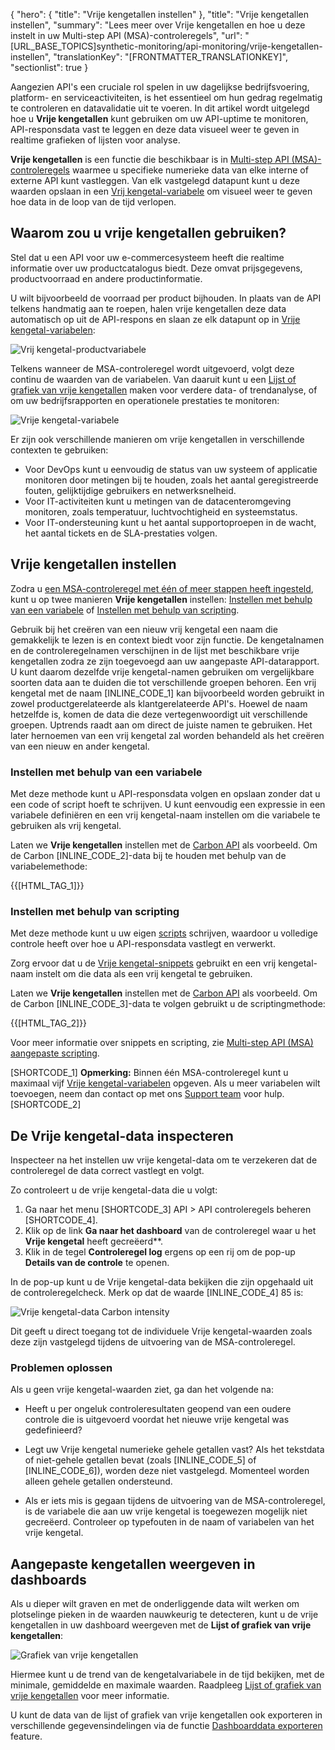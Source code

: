 {
  "hero": {
    "title": "Vrije kengetallen instellen"
  },
  "title": "Vrije kengetallen instellen",
  "summary": "Lees meer over Vrije kengetallen en hoe u deze instelt in uw Multi-step API (MSA)-controleregels",
  "url": "[URL_BASE_TOPICS]synthetic-monitoring/api-monitoring/vrije-kengetallen-instellen",
  "translationKey": "[FRONTMATTER_TRANSLATIONKEY]",
  "sectionlist": true
}

Aangezien API's een cruciale rol spelen in uw dagelijkse bedrijfsvoering, platform- en serviceactiviteiten, is het essentieel om hun gedrag regelmatig te controleren en datavalidatie uit te voeren. In dit artikel wordt uitgelegd hoe u **Vrije kengetallen** kunt gebruiken om uw API-uptime te monitoren, API-responsdata vast te leggen en deze data visueel weer te geven in realtime grafieken of lijsten voor analyse.

**Vrije kengetallen** is een functie die beschikbaar is in [Multi-step API (MSA)-controleregels]([LINK_URL_1]) waarmee u specifieke numerieke data van elke interne of externe API kunt vastleggen.
Van elk vastgelegd datapunt kunt u deze waarden opslaan in een [Vrij kengetal-variabele]([LINK_URL_2]) om visueel weer te geven hoe data in de loop van de tijd verlopen.

## Waarom zou u vrije kengetallen gebruiken?

Stel dat u een API voor uw e-commercesysteem heeft die realtime informatie over uw productcatalogus biedt. Deze omvat prijsgegevens, productvoorraad en andere productinformatie.

U wilt bijvoorbeeld de voorraad per product bijhouden. In plaats van de API telkens handmatig aan te roepen, halen vrije kengetallen deze data automatisch op uit de API-respons en slaan ze elk datapunt op in [Vrije kengetal-variabelen]([LINK_URL_3]):

![Vrij kengetal-productvariabele]([LINK_URL_4])

Telkens wanneer de MSA-controleregel wordt uitgevoerd, volgt deze continu de waarden van de variabelen. Van daaruit kunt u een [Lijst of grafiek van vrije kengetallen]([LINK_URL_5]) maken voor verdere data- of trendanalyse, of om uw bedrijfsrapporten en operationele prestaties te monitoren:

![Vrije kengetal-variabele]([LINK_URL_6])

Er zijn ook verschillende manieren om vrije kengetallen in verschillende contexten te gebruiken:

- Voor DevOps kunt u eenvoudig de status van uw systeem of applicatie monitoren door metingen bij te houden, zoals het aantal geregistreerde fouten, gelijktijdige gebruikers en netwerksnelheid.
- Voor IT-activiteiten kunt u metingen van de datacenteromgeving monitoren, zoals temperatuur, luchtvochtigheid en systeemstatus.
- Voor IT-ondersteuning kunt u het aantal supportoproepen in de wacht, het aantal tickets en de SLA-prestaties volgen.

## Vrije kengetallen instellen

Zodra u [een MSA-controleregel met één of meer stappen heeft ingesteld]([LINK_URL_7]), kunt u op twee manieren **Vrije kengetallen** instellen: [Instellen met behulp van een variabele]([LINK_URL_8]) of [Instellen met behulp van scripting]([LINK_URL_9]).

Gebruik bij het creëren van een nieuw vrij kengetal een naam die gemakkelijk te lezen is en context biedt voor zijn functie. De kengetalnamen en de controleregelnamen verschijnen in de lijst met beschikbare vrije kengetallen zodra ze zijn toegevoegd aan uw aangepaste API-datarapport. U kunt daarom dezelfde vrije kengetal-namen gebruiken om vergelijkbare soorten data aan te duiden die tot verschillende groepen behoren. Een vrij kengetal met de naam [INLINE_CODE_1] kan bijvoorbeeld worden gebruikt in zowel productgerelateerde als klantgerelateerde API's. Hoewel de naam hetzelfde is, komen de data die deze vertegenwoordigt uit verschillende groepen. Uptrends raadt aan om direct de juiste namen te gebruiken. Het later hernoemen van een vrij kengetal zal worden behandeld als het creëren van een nieuw en ander kengetal.

### Instellen met behulp van een variabele

Met deze methode kunt u API-responsdata volgen en opslaan zonder dat u een code of script hoeft te schrijven. U kunt eenvoudig een expressie in een variabele definiëren en een vrij kengetal-naam instellen om die variabele te gebruiken als vrij kengetal.

Laten we **Vrije kengetallen** instellen met de [Carbon API]([LINK_URL_10]) als voorbeeld. Om de Carbon [INLINE_CODE_2]-data bij te houden met behulp van de variabelemethode:

{{[HTML_TAG_1]}}

### Instellen met behulp van scripting

Met deze methode kunt u uw eigen [scripts]([LINK_URL_11]) schrijven, waardoor u volledige controle heeft over hoe u API-responsdata vastlegt en verwerkt.

Zorg ervoor dat u de [Vrije kengetal-snippets]([LINK_URL_12]) gebruikt en een vrij kengetal-naam instelt om die data als een vrij kengetal te gebruiken.

Laten we **Vrije kengetallen** instellen met de [Carbon API]([LINK_URL_13]) als voorbeeld. Om de Carbon [INLINE_CODE_3]-data te volgen gebruikt u de scriptingmethode:

{{[HTML_TAG_2]}}

Voor meer informatie over snippets en scripting, zie [Multi-step API (MSA) aangepaste scripting]([LINK_URL_14]).

[SHORTCODE_1] **Opmerking:** Binnen één MSA-controleregel kunt u maximaal vijf [Vrije kengetal-variabelen]([LINK_URL_15]) opgeven. Als u meer variabelen wilt toevoegen, neem dan contact op met ons [Support team]([LINK_URL_16]) voor hulp. [SHORTCODE_2]

## De Vrije kengetal-data inspecteren

Inspecteer na het instellen uw vrije kengetal-data om te verzekeren dat de controleregel de data correct vastlegt en volgt.

Zo controleert u de vrije kengetal-data die u volgt:

1. Ga naar het menu [SHORTCODE_3] API > API controleregels beheren [SHORTCODE_4].
2. Klik op de link **Ga naar het dashboard** van de controleregel waar u het **Vrije kengetal** heeft gecreëerd**.
3. Klik in de tegel **Controleregel log** ergens op een rij om de pop-up **Details van de controle** te openen.

In de pop-up kunt u de Vrije kengetal-data bekijken die zijn opgehaald uit de controleregelcheck. Merk op dat de waarde [INLINE_CODE_4] 85 is:

![Vrije kengetal-data Carbon intensity]([LINK_URL_17])

Dit geeft u direct toegang tot de individuele Vrije kengetal-waarden zoals deze zijn vastgelegd tijdens de uitvoering van de MSA-controleregel.

### Problemen oplossen

Als u geen vrije kengetal-waarden ziet, ga dan het volgende na:

- Heeft u per ongeluk controleresultaten geopend van een oudere controle die is uitgevoerd voordat het nieuwe vrije kengetal was gedefinieerd?

- Legt uw Vrije kengetal numerieke gehele getallen vast? Als het tekstdata of niet-gehele getallen bevat (zoals [INLINE_CODE_5] of [INLINE_CODE_6]), worden deze niet vastgelegd. Momenteel worden alleen gehele getallen ondersteund. 

- Als er iets mis is gegaan tijdens de uitvoering van de MSA-controleregel, is de variabele die aan uw vrije kengetal is toegewezen mogelijk niet gecreëerd. Controleer op typefouten in de naam of variabelen van het vrije kengetal.

## Aangepaste kengetallen weergeven in dashboards

Als u dieper wilt graven en met de onderliggende data wilt werken om plotselinge pieken in de waarden nauwkeurig te detecteren, kunt u de vrije kengetallen in uw dashboard weergeven met de **Lijst of grafiek van vrije kengetallen**:

![Grafiek van vrije kengetallen]([LINK_URL_18])

Hiermee kunt u de trend van de kengetalvariabele in de tijd bekijken, met de minimale, gemiddelde en maximale waarden. Raadpleeg [Lijst of grafiek van vrije kengetallen]([LINK_URL_19]) voor meer informatie.

U kunt de data van de lijst of grafiek van vrije kengetallen ook exporteren in verschillende gegevensindelingen via de functie [Dashboarddata exporteren]([LINK_URL_20]) feature.
